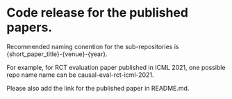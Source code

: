 # Code release for the published papers.

Recommended naming conention for the sub-repositories is {short_paper_title}-{venue}-{year}. 

For example, for RCT evaluation paper published in ICML 2021, one possible repo name name can be causal-eval-rct-icml-2021.

Please also add the link for the published paper in README.md.

